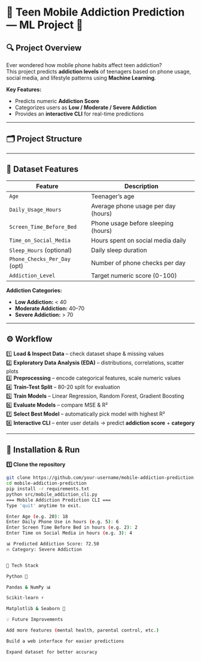 # 📱 Teen Mobile Addiction Prediction — ML Project 🚀

## 🔍 Project Overview
Ever wondered how mobile phone habits affect teen addiction?  
This project predicts **addiction levels** of teenagers based on phone usage, social media, and lifestyle patterns using **Machine Learning**.  

**Key Features:**
- Predicts numeric **Addiction Score**  
- Categorizes users as **Low / Moderate / Severe Addiction**  
- Provides an **interactive CLI** for real-time predictions  

---

## 🗂 Project Structure


---

## 🧩 Dataset Features

| Feature                     | Description |
|------------------------------|------------|
| `Age`                        | Teenager’s age |
| `Daily_Usage_Hours`          | Average phone usage per day (hours) |
| `Screen_Time_Before_Bed`     | Phone usage before sleeping (hours) |
| `Time_on_Social_Media`       | Hours spent on social media daily |
| `Sleep_Hours` (optional)     | Daily sleep duration |
| `Phone_Checks_Per_Day` (opt) | Number of phone checks per day |
| `Addiction_Level`            | Target numeric score (0-100) |

**Addiction Categories:**
- **Low Addiction:** < 40  
- **Moderate Addiction:** 40–70  
- **Severe Addiction:** > 70  

---

## ⚙️ Workflow
1️⃣ **Load & Inspect Data** – check dataset shape & missing values  
2️⃣ **Exploratory Data Analysis (EDA)** – distributions, correlations, scatter plots  
3️⃣ **Preprocessing** – encode categorical features, scale numeric values  
4️⃣ **Train-Test Split** – 80-20 split for evaluation  
5️⃣ **Train Models** – Linear Regression, Random Forest, Gradient Boosting  
6️⃣ **Evaluate Models** – compare MSE & R²  
7️⃣ **Select Best Model** – automatically pick model with highest R²  
8️⃣ **Interactive CLI** – enter user details → predict **addiction score** + **category**

---

## 🚀 Installation & Run

**1️⃣ Clone the repository**
```bash
git clone https://github.com/your-username/mobile-addiction-prediction.git
cd mobile-addiction-prediction
pip install -r requirements.txt
python src/mobile_addiction_cli.py
=== Mobile Addiction Prediction CLI ===
Type 'quit' anytime to exit.

Enter Age (e.g. 20): 18
Enter Daily Phone Use in hours (e.g. 5): 6
Enter Screen Time Before Bed in hours (e.g. 2): 2
Enter Time on Social Media in hours (e.g. 3): 4

📊 Predicted Addiction Score: 72.50
🔥 Category: Severe Addiction


🧰 Tech Stack

Python 🐍

Pandas & NumPy 📊

Scikit-learn ⚡

Matplotlib & Seaborn 🎨

💡 Future Improvements

Add more features (mental health, parental control, etc.)

Build a web interface for easier predictions

Expand dataset for better accuracy
